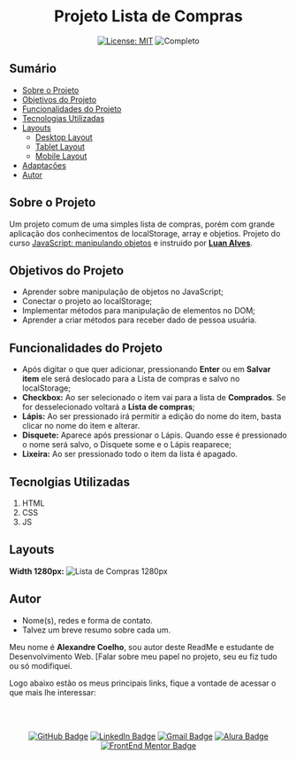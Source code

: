 <h1 align="center"> Projeto Lista de Compras</h1>

<p align="center">  </p>

<div align="center">

  <a href="https://github.com/coelhoalexandre/projeto-alura-lista-de-compras/blob/main/LICENSE" target="_blank"><img src="https://img.shields.io/badge/License-MIT-yellow.svg" alt="License: MIT"></a> <img src="https://img.shields.io/badge/Completo-lightgreen.svg" alt="Completo">

</div>

## Sumário

- [Sobre o Projeto](#sobre-o-projeto)
- [Objetivos do Projeto](#objetivos-do-projeto)
- [Funcionalidades do Projeto](#funcionalidades-do-projeto)
- [Tecnologias Utilizadas](#tecnolgias-utilizadas)
- [Layouts](#layouts)
  - [Desktop Layout](#desktop-layout)
  - [Tablet Layout](#tablet-layout)
  - [Mobile Layout](#mobile-layout)
- [Adaptações](#adaptações)
- [Autor](#autor)

## Sobre o Projeto

Um projeto comum de uma simples lista de compras, porém com grande aplicação dos conhecimentos de localStorage, array e objetios. Projeto do curso [JavaScript: manipulando objetos](https://cursos.alura.com.br/course/javascript-manipulando-objetos) e instruido por [**Luan Alves**](https://github.com/luanalvesdev).

## Objetivos do Projeto

- Aprender sobre manipulação de objetos no JavaScript;
- Conectar o projeto ao localStorage;
- Implementar métodos para manipulação de elementos no DOM;
- Aprender a criar métodos para receber dado de pessoa usuária.

## Funcionalidades do Projeto

- Após digitar o que quer adicionar, pressionando **Enter** ou em **Salvar item** ele será deslocado para a Lista de compras e salvo no localStorage;
- **Checkbox:** Ao ser selecionado o item vai para a lista de **Comprados**. Se for desselecionado voltará a **Lista de compras**;
- **Lápis:** Ao ser pressionado irá permitir a edição do nome do item, basta clicar no nome do item e alterar.
- **Disquete:** Aparece após pressionar o Lápis. Quando esse é pressionado o nome será salvo, o Disquete some e o Lápis reaparece;
- **Lixeira:** Ao ser pressionado todo o item da lista é apagado.

## Tecnolgias Utilizadas

1. HTML
2. CSS
3. JS

## Layouts

**Width 1280px:**
<img src="https://github.com/coelhoalexandre/projetos-alura/blob/main/imagens/lista-de-compras-1280px.jpg" alt="Lista de Compras 1280px">

## Autor

- Nome(s), redes e forma de contato. 
- Talvez um breve resumo sobre cada um.

Meu nome é **Alexandre Coelho**, sou autor deste ReadMe e estudante de Desenvolvimento Web. [Falar sobre meu papel no projeto, seu eu fiz tudo ou só modifiquei.

Logo abaixo estão os meus principais links, fique a vontade de acessar o que mais lhe interessar:

<br>

<br>

<div align="center">

<a href = "https://github.com/coelhoalexandre"><img src="https://img.shields.io/badge/GitHub-%23333?style=for-the-badge&logo=github&logoColor=white" alt="GitHub Badge"></a>
<a href="https://www.linkedin.com/in/-coelhoalexandre/" target="_blank"><img src="https://img.shields.io/badge/-LinkedIn-%230077B5?style=for-the-badge&logo=linkedin&logoColor=white" alt="LinkedIn Badge"></a>
<a href = "mailto:alexandrecoelhocontato@gmail.com" target="_blank"><img src="https://img.shields.io/badge/-Gmail-critical?style=for-the-badge&logo=gmail&logoColor=white" target="_blank" alt="Gmail Badge"></a>
<a href = "https://cursos.alura.com.br/user/coelhoalexandre" target="_blank"><img src="https://img.shields.io/badge/Alura-0747a6?style=for-the-badge&logo=alura&logoColor=white" target="_blank" alt="Alura Badge"></a>
<a href = "https://www.frontendmentor.io/profile/coelhoalexandre" target="_blank"><img src="https://img.shields.io/badge/Frontend_Mentor-white?style=for-the-badge&logo=frontendmentor&logoColor=blue" alt="FrontEnd Mentor Badge">
